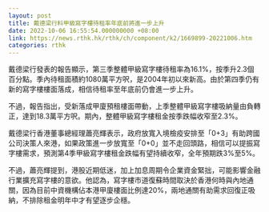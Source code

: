 ```yaml
---
layout: post
title: 戴德梁行料甲級寫字樓待租率年底前將進一步上升
date: 2022-10-06 16:55:54.000000000 +08:00
link: https://news.rthk.hk/rthk/ch/component/k2/1669899-20221006.htm
categories: rthk
---
```


戴德梁行發表的報告顯示，第三季整體甲級寫字樓待租率為16.1%，按季升2.3個百分點。季內待租面積約1080萬平方呎，是2004年初以來新高。由於第四季仍有新的寫字樓樓面落成，相信待租率至年底前仍會進一步上升。

不過，報告指出，受新落成甲廈預租樓面帶動，上季整體甲級寫字樓吸納量由負轉正，達到18.3萬平方呎。期內，整體甲級寫字樓租金按季跌幅收窄至2.3%。

戴德梁行香港董事總經理蕭亮輝表示，政府放寬入境檢疫安排至「0+3」有助跨國公司決策人來港，如果政策進一步放寬至「0+0」並不走回頭路，相信可以提振寫字樓需求，預測第4季甲級寫字樓租金跌幅有望持續收窄，全年預期跌3%至5%。

不過，蕭亮輝提到，港股近期低迷，加上加息周期令企業資金緊拙，可能影響金融行業擴充寫字樓的意欲。他認為，寫字樓市道復蘇時間取決於香港何時與內地通關，因為目前中資機構佔本港甲廈樓面比例達20%，兩地通關有助需求回復正吸納，不排除租金明年中才有望逐步企穩。
